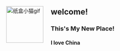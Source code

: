 <div style="display: flex; align-items: center;">
  <img src="https://cdn.pixabay.com/animation/2025/06/02/00/11/00-11-22-330_256.gif" alt="纸盒小猫gif" style="width:100px; margin-right:20px;">
  <div>
      <h2> welcome!</h2>
      <h3>This's My New Place!</h3> 
      <h4>I love China</h4> 
  </div>
</div>